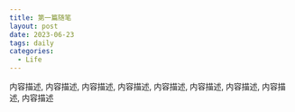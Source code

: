 ```yaml
---
title: 第一篇随笔
layout: post
date: 2023-06-23
tags: daily
categories:
  - Life
---
```


内容描述, 内容描述, 内容描述, 内容描述, 内容描述, 内容描述, 内容描述, 内容描述, 内容描述
